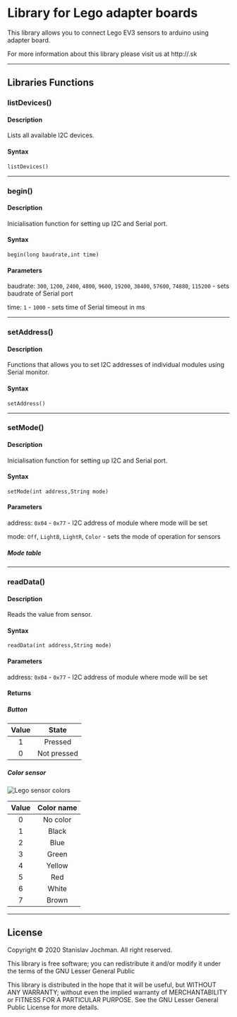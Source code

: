 # Library for Lego adapter boards  #

This library allows you to connect Lego EV3 sensors to arduino using adapter board.

For more information about this library please visit us at
http://.sk

---

## Libraries Functions

### listDevices()

#### Description

Lists all available I2C devices.

#### Syntax

`listDevices()`

---

### begin()

#### Description

Inicialisation function for setting up I2C and Serial port.


#### Syntax

`begin(long baudrate,int time)`

#### Parameters

baudrate: `300`, `1200`, `2400`, `4800`, `9600`, `19200`, `38400`, `57600`, `74880`, `115200` - sets baudrate of Serial port

time: `1` - `1000` - sets time of Serial timeout in ms

---

### setAddress()

#### Description

Functions that allows you to set I2C addresses of individual modules using Serial monitor.


#### Syntax

`setAddress()`

---

### setMode()

#### Description

Inicialisation function for setting up I2C and Serial port.


#### Syntax

`setMode(int address,String mode)`

#### Parameters

address: `0x04` - `0x77` - I2C address of module where mode will be set 

mode: `Off`, `LightB`, `LightR`, `Color` - sets the mode of operation for sensors

##### Mode table

---

### readData()

#### Description

Reads the value from sensor.


#### Syntax

`readData(int address,String mode)`

#### Parameters

address: `0x04` - `0x77` - I2C address of module where mode will be set 

#### Returns

##### Button

| Value |     State     |
|:-----:|:-------------:|
|   1   |    Pressed    |
|   0   |  Not pressed  |

##### Color sensor

![Lego sensor colors](https://www.funcodeforkids.com/wp-content/uploads/Lego-Mindstorms-EV3-software-color-sensor-compare-color.jpg)

| Value | Color name |
|:-----:|:----------:|
|   0   |  No color  |
|   1   |    Black   |
|   2   |    Blue    |
|   3   |    Green   |
|   4   |   Yellow   |
|   5   |     Red    |
|   6   |    White   |
|   7   |    Brown   |



---


## License ##

Copyright © 2020 Stanislav Jochman. All right reserved.

This library is free software; you can redistribute it and/or
modify it under the terms of the GNU Lesser General Public

This library is distributed in the hope that it will be useful,
but WITHOUT ANY WARRANTY; without even the implied warranty of
MERCHANTABILITY or FITNESS FOR A PARTICULAR PURPOSE. See the GNU
Lesser General Public License for more details.
